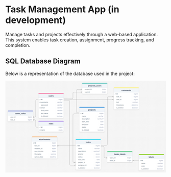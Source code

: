# Task Management App (in development)

Manage tasks and projects effectively through a web-based application. This system enables task creation, assignment, progress tracking, and completion.

## SQL Database Diagram
Below is a representation of the database used in the project:

![task-management-db-diagram.png](task-management-db-diagram.png)